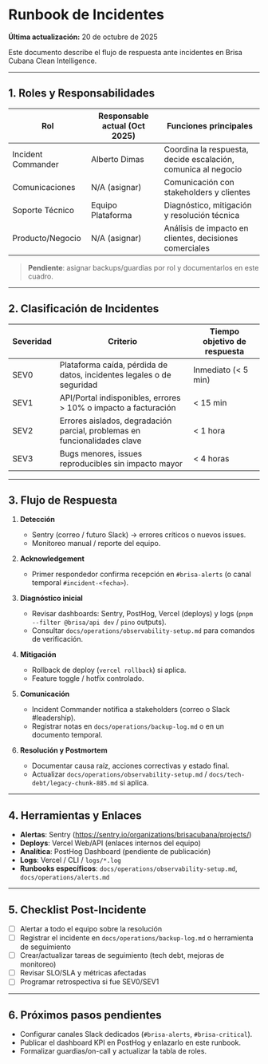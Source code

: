 # Runbook de Incidentes

**Última actualización:** 20 de octubre de 2025

Este documento describe el flujo de respuesta ante incidentes en Brisa Cubana Clean Intelligence.

---

## 1. Roles y Responsabilidades

| Rol                | Responsable actual (Oct 2025) | Funciones principales                                         |
| ------------------ | ----------------------------- | ------------------------------------------------------------- |
| Incident Commander | Alberto Dimas                 | Coordina la respuesta, decide escalación, comunica al negocio |
| Comunicaciones     | N/A (asignar)                 | Comunicación con stakeholders y clientes                      |
| Soporte Técnico    | Equipo Plataforma             | Diagnóstico, mitigación y resolución técnica                  |
| Producto/Negocio   | N/A (asignar)                 | Análisis de impacto en clientes, decisiones comerciales       |

> **Pendiente**: asignar backups/guardias por rol y documentarlos en este cuadro.

---

## 2. Clasificación de Incidentes

| Severidad | Criterio                                                                  | Tiempo objetivo de respuesta |
| --------- | ------------------------------------------------------------------------- | ---------------------------- |
| SEV0      | Plataforma caída, pérdida de datos, incidentes legales o de seguridad     | Inmediato (< 5 min)          |
| SEV1      | API/Portal indisponibles, errores > 10% o impacto a facturación           | < 15 min                     |
| SEV2      | Errores aislados, degradación parcial, problemas en funcionalidades clave | < 1 hora                     |
| SEV3      | Bugs menores, issues reproducibles sin impacto mayor                      | < 4 horas                    |

---

## 3. Flujo de Respuesta

1. **Detección**
   - Sentry (correo / futuro Slack) → errores críticos o nuevos issues.
   - Monitoreo manual / reporte del equipo.

2. **Acknowledgement**
   - Primer respondedor confirma recepción en `#brisa-alerts` (o canal temporal `#incident-<fecha>`).

3. **Diagnóstico inicial**
   - Revisar dashboards: Sentry, PostHog, Vercel (deploys) y logs (`pnpm --filter @brisa/api dev` / `pino` outputs).
   - Consultar `docs/operations/observability-setup.md` para comandos de verificación.

4. **Mitigación**
   - Rollback de deploy (`vercel rollback`) si aplica.
   - Feature toggle / hotfix controlado.

5. **Comunicación**
   - Incident Commander notifica a stakeholders (correo o Slack #leadership).
   - Registrar notas en `docs/operations/backup-log.md` o en un documento temporal.

6. **Resolución y Postmortem**
   - Documentar causa raíz, acciones correctivas y estado final.
   - Actualizar `docs/operations/observability-setup.md` / `docs/tech-debt/legacy-chunk-885.md` si aplica.

---

## 4. Herramientas y Enlaces

- **Alertas**: Sentry (https://sentry.io/organizations/brisacubana/projects/)
- **Deploys**: Vercel Web/API (enlaces internos del equipo)
- **Analítica**: PostHog Dashboard (pendiente de publicación)
- **Logs**: Vercel / CLI / `logs/*.log`
- **Runbooks específicos**: `docs/operations/observability-setup.md`, `docs/operations/alerts.md`

---

## 5. Checklist Post-Incidente

- [ ] Alertar a todo el equipo sobre la resolución
- [ ] Registrar el incidente en `docs/operations/backup-log.md` o herramienta de seguimiento
- [ ] Crear/actualizar tareas de seguimiento (tech debt, mejoras de monitoreo)
- [ ] Revisar SLO/SLA y métricas afectadas
- [ ] Programar retrospectiva si fue SEV0/SEV1

---

## 6. Próximos pasos pendientes

- Configurar canales Slack dedicados (`#brisa-alerts`, `#brisa-critical`).
- Publicar el dashboard KPI en PostHog y enlazarlo en este runbook.
- Formalizar guardias/on-call y actualizar la tabla de roles.
